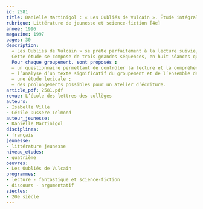 ```yaml
---
id: 2581
title: Danielle Martinigol : « Les Oubliés de Vulcain ». Étude intégrale, séquence 
rubrique: Littérature de jeunesse et science-fiction [4e]
annee: 1996
magazine: 1997
pages: 30
description: 
  « Les Oubliés de Vulcain » se prête parfaitement à la lecture suivie, et le genre de la science-fiction, qui touche au surnaturel, répond aux exigences du programme de français en quatrième. Enfin, les nombreuses pistes de réflexion constituent une solide base de travail pour préparer les élèves au sujet d’argumentation du brevet.
  Cette étude se compose de trois grandes séquences, en huit séances qui suivent l’ordre des chapitres. La première séquence est construite à partir du découpage de l’œuvre en cinq groupements de chapitres cohérents.
  Pour chaque groupement, sont proposés :
  – un questionnaire permettant de contrôler la lecture et la compréhension du texte ;
  – l’analyse d’un texte significatif du groupement et de l’ensemble de l’œuvre ;
  – une étude lexicale ;
  – des prolongements possibles pour un atelier d’écriture.
article_pdf: 2581.pdf
revue: L’école des lettres des collèges
auteurs:
- Isabelle Ville
- Cécile Dussere-Telmond
auteur_jeunesse:
- Danielle Martinigol
disciplines:
- français
jeunesse:
- littérature jeunesse
niveau_etudes:
- quatrième
oeuvres:
- Les Oubliés de Vulcain
programmes:
- lecture - fantastique et science-fiction
- discours - argumentatif
siecles:
- 20e siècle
---
```

